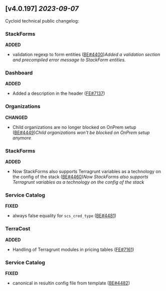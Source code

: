 ## [v4.0.197] _2023-09-07_

Cycloid technical public changelog:

### StackForms
**ADDED**
- validation regexp to form entities ([BE#4400])*Added a validation section and precompiled error message to StackForm entities.*
### Dashboard
**ADDED**
- Added a description in the header ([FE#7137])

### Organizations
**CHANGED**
- Child organizations are no longer blocked on OnPrem setup ([BE#4449])*Child organizations won't be blocked on OnPrem setup anymore*
### StackForms
**ADDED**
- Now StackForms also supports Terragrunt variables as a technology on the config of the stack ([BE#4460])*Now StackForms also supports Terragrunt variables as a technology on the config of the stack*
### Service Catalog
**FIXED**
- always false equality for `scs_cred_type` ([BE#4481])
### TerraCost
**ADDED**
- Handling of Terragrunt modules in pricing tables ([FE#7161])

### Service Catalog
**FIXED**
- canonical in resultin config file from template ([BE#4482])

[BE#4400]: https://github.com/cycloidio/youdeploy-http-api/pull/4400
[FE#7137]: https://github.com/cycloidio/youdeploy-frontend-web/pull/7137
[BE#4449]: https://github.com/cycloidio/youdeploy-http-api/pull/4449
[BE#4460]: https://github.com/cycloidio/youdeploy-http-api/pull/4460
[BE#4481]: https://github.com/cycloidio/youdeploy-http-api/pull/4481
[FE#7161]: https://github.com/cycloidio/youdeploy-frontend-web/pull/7161
[BE#4482]: https://github.com/cycloidio/youdeploy-http-api/pull/4482
